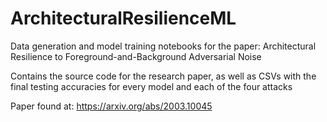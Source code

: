 # ArchitecturalResilienceML
Data generation and model training notebooks for the paper: Architectural Resilience to Foreground-and-Background Adversarial Noise

Contains the source code for the research paper, as well as CSVs with the final testing accuracies for every model and each of the four attacks

Paper found at:
https://arxiv.org/abs/2003.10045
